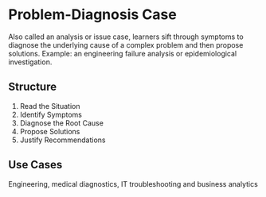 # Problem-Diagnosis Case

Also called an analysis or issue case, learners sift through symptoms to diagnose the underlying cause of a complex problem and then propose solutions. Example: an engineering failure analysis or epidemiological investigation.

## Structure
1. Read the Situation
2. Identify Symptoms
3. Diagnose the Root Cause
4. Propose Solutions
5. Justify Recommendations

## Use Cases
Engineering, medical diagnostics, IT troubleshooting and business analytics
